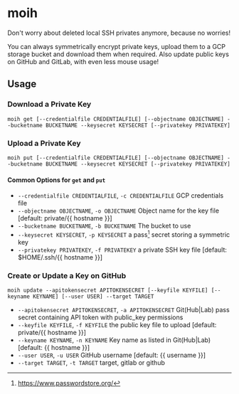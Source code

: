 # moih

Don't worry about deleted local SSH privates anymore, because no worries!

You can always symmetrically encrypt private keys, upload them to a GCP storage bucket and download them when required. Also update public keys on GitHub and GitLab, with even less mouse usage!

## Usage

### Download a Private Key

```
moih get [--credentialfile CREDENTIALFILE] [--objectname OBJECTNAME] --bucketname BUCKETNAME --keysecret KEYSECRET [--privatekey PRIVATEKEY]
```

### Upload a Private Key

```
moih put [--credentialfile CREDENTIALFILE] [--objectname OBJECTNAME] --bucketname BUCKETNAME --keysecret KEYSECRET [--privatekey PRIVATEKEY]
```

#### Common Options for `get` and `put`

* `--credentialfile CREDENTIALFILE`, `-c CREDENTIALFILE`
                         GCP credentials file
* `--objectname OBJECTNAME`, `-o OBJECTNAME`
                         Object name for the key file [default: private/{{ hostname }}]
* `--bucketname BUCKETNAME`, `-b BUCKETNAME`
                         The bucket to use
* `--keysecret KEYSECRET`, `-p KEYSECRET`
                         a pass[^1] secret storing a symmetric key
* `--privatekey PRIVATEKEY`, `-f PRIVATEKEY`
                         a private SSH key file [default: $HOME/.ssh/{{ hostname }}]

### Create or Update a Key on GitHub

```
moih update --apitokensecret APITOKENSECRET [--keyfile KEYFILE] [--keyname KEYNAME] [--user USER] --target TARGET
```

* `--apitokensecret APITOKENSECRET`, `-a APITOKENSECRET`
                         Git(Hub|Lab) pass secret containing API token with public_key permissions
* `--keyfile KEYFILE`, `-f KEYFILE`
                         the public key file to upload [default: private/{{ hostname }}]
* `--keyname KEYNAME`, `-n KEYNAME`
                         Key name as listed in Git(Hub|Lab) [default: {{ hostname }}]
* `--user USER`, `-u USER`
                         GitHub username [default: {{ username }}]
* `--target TARGET`, `-t TARGET`
                         target, gitlab or github

[^1]: https://www.passwordstore.org/
